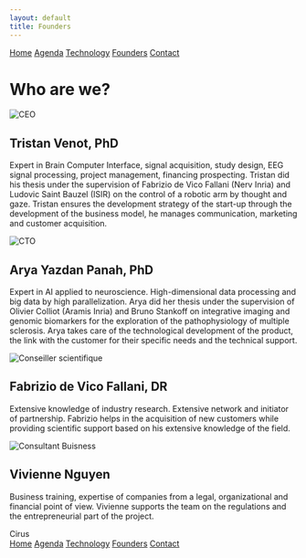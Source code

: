 ```yaml
---
layout: default
title: Founders
---
```


<div class="founders-page">
  <div class="nav-links">
    <a href="{{ site.baseurl }}/index_en.html">Home</a>
    <a href="{{ site.baseurl }}/about_en.html">Agenda</a>
    <a href="{{ site.baseurl }}/projects_en.html">Technology</a>
    <a href="{{ site.baseurl }}/gallery_en.html">Founders</a>
    <a href="{{ site.baseurl }}/contact_en.html">Contact</a>
  </div>
  <h1>Who are we?</h1>

  <div class="founder">
    <img src="{{ site.baseurl }}/assets/images/tv.jpg" alt="CEO">
    <div class="bio">
      <h2>Tristan Venot, PhD</h2>
      <p> Expert in Brain Computer Interface, signal acquisition, study design, EEG signal processing, project management, financing prospecting. Tristan did his thesis under the supervision of Fabrizio de Vico Fallani (Nerv Inria) and Ludovic Saint Bauzel (ISIR) on the control of a robotic arm by thought and gaze. Tristan ensures the development strategy of the start-up through the development of the business model, he manages communication, marketing and customer acquisition.</p>
    </div>
  </div>

  <div class="founder">
    <img src="{{ site.baseurl }}/assets/images/ayp.jpg" alt="CTO">
    <div class="bio">
      <h2>Arya Yazdan Panah, PhD</h2>
      <p>Expert in AI applied to neuroscience. High-dimensional data processing and big data by high parallelization. Arya did her thesis under the supervision of Olivier Colliot (Aramis Inria) and Bruno Stankoff on integrative imaging and genomic biomarkers for the exploration of the pathophysiology of multiple sclerosis. Arya takes care of the technological development of the product, the link with the customer for their specific needs and the technical support.</p>
    </div>
  </div>

  <div class="founder">
    <img src="{{ site.baseurl }}/assets/images/fdvf.jpg" alt="Conseiller scientifique">
    <div class="bio">
      <h2>Fabrizio de Vico Fallani, DR</h2>
      <p>Extensive knowledge of industry research. Extensive network and initiator of partnership. Fabrizio helps in the acquisition of new customers while providing scientific support based on his extensive knowledge of the field.</p>
    </div>
  </div>

  <div class="founder">
    <img src="{{ site.baseurl }}/assets/images/vn.jpg" alt="Consultant Buisness">
    <div class="bio">
      <h2>Vivienne Nguyen</h2>
      <p>Business training, expertise of companies from a legal, organizational and financial point of view. Vivienne supports the team on the regulations and the entrepreneurial part of the project.</p>
    </div>
  </div>
</div>

<div class="nav-banner_banner ">
  <div class="banner-background-text">Cirus</div>
  <div class="nav-links_banner ">
    <a href="{{ site.baseurl }}/index_en.html">Home</a>
    <a href="{{ site.baseurl }}/about_en.html">Agenda</a>
    <a href="{{ site.baseurl }}/projects_en.html">Technology</a>
    <a href="{{ site.baseurl }}/gallery_en.html">Founders</a>
    <a href="{{ site.baseurl }}/contact_en.html">Contact</a>
  </div>
</div>
